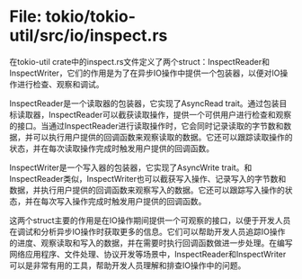 # File: tokio/tokio-util/src/io/inspect.rs

在tokio-util crate中的inspect.rs文件定义了两个struct：InspectReader和InspectWriter，它们的作用是为了在异步IO操作中提供一个包装器，以便对IO操作进行检查、观察和调试。

InspectReader是一个读取器的包装器，它实现了AsyncRead trait。通过包装目标读取器，InspectReader可以截获读取操作，提供一个可供用户进行检查和观察的接口。当通过InspectReader进行读取操作时，它会同时记录读取的字节数和数据，并可以执行用户提供的回调函数来观察读取的数据。它还可以跟踪读取操作的状态，并在每次读取操作完成时触发用户提供的回调函数。

InspectWriter是一个写入器的包装器，它实现了AsyncWrite trait。和InspectReader类似，InspectWriter也可以截获写入操作、记录写入的字节数和数据，并执行用户提供的回调函数来观察写入的数据。它还可以跟踪写入操作的状态，并在每次写入操作完成时触发用户提供的回调函数。

这两个struct主要的作用是在IO操作期间提供一个可观察的接口，以便于开发人员在调试和分析异步IO操作时获取更多的信息。它们可以帮助开发人员追踪IO操作的进度、观察读取和写入的数据，并在需要时执行回调函数做进一步处理。在编写网络应用程序、文件处理、协议开发等场景中，InspectReader和InspectWriter可以是非常有用的工具，帮助开发人员理解和排查IO操作中的问题。

